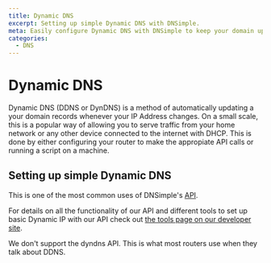 ```yaml
---
title: Dynamic DNS
excerpt: Setting up simple Dynamic DNS with DNSimple.
meta: Easily configure Dynamic DNS with DNSimple to keep your domain updated with changing IP addresses, ensuring seamless access to your online services.
categories:
  - DNS
---
```


# Dynamic DNS

Dynamic DNS (DDNS or DynDNS) is a method of automatically updating a your domain records whenever your IP Address changes. On a small scale, this is a popular way of allowing you to serve traffic from your home network or any other device connected to the internet with DHCP. This is done by either configuring your router to make the appropiate API calls or running a script on a machine.

## Setting up simple Dynamic DNS

This is one of the most common uses of DNSimple's [API](https://dnsimple.com/api).

For details on all the functionality of our API and different tools to set up basic Dynamic IP with our API check out [the tools page on our developer site](https://developer.dnsimple.com/tools/).

<info>
We don't support the dyndns API. This is what most routers use when they talk about DDNS.
</info>
